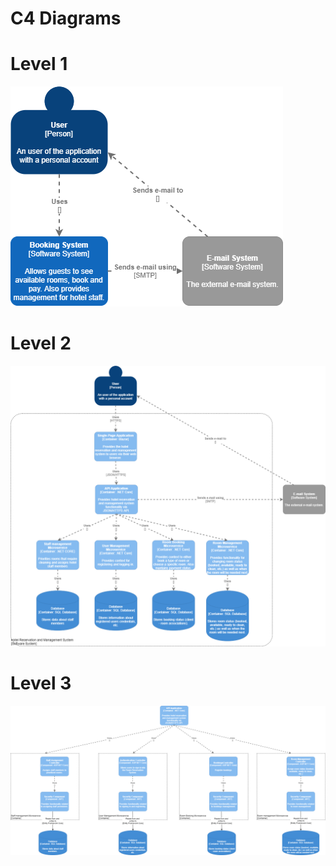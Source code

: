 # C4 Diagrams

# Level 1

<img  alt="C4 Level 1" src="C4 Level 1.png">

# Level 2

<img  alt="C4 Level 2" src="C4 Level 2.png">

# Level 3

<img  alt="C4 Level 3" src="C4 Level 3.png">

